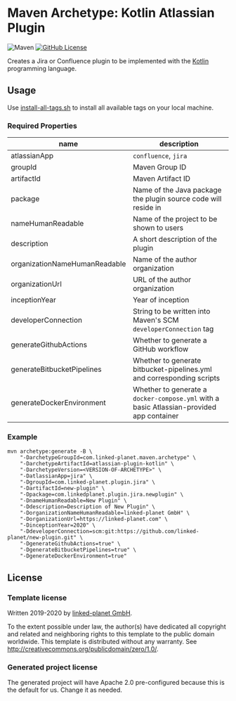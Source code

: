 # Maven Archetype: Kotlin Atlassian Plugin
![Maven](https://github.com/linked-planet/atlassian-plugin-kotlin/workflows/Maven/badge.svg)
[![GitHub License](https://img.shields.io/badge/license-CC0%201.0%20Universal-blue.svg?style=flat)](https://creativecommons.org/publicdomain/zero/1.0/legalcode)

Creates a Jira or Confluence plugin to be implemented with the
[Kotlin](https://kotlinlang.org/) programming language.


## Usage

Use [install-all-tags.sh](install-all-tags.sh) to install all available tags on your local machine.

### Required Properties
| name | description |
| ---- | ----------- |
| atlassianApp | `confluence`, `jira` |
| groupId | Maven Group ID |
| artifactId | Maven Artifact ID |
| package | Name of the Java package the plugin source code will reside in |
| nameHumanReadable | Name of the project to be shown to users |
| description | A short description of the plugin |
| organizationNameHumanReadable | Name of the author organization |
| organizationUrl | URL of the author organization |
| inceptionYear | Year of inception |
| developerConnection | String to be written into Maven's SCM `developerConnection` tag |
| generateGithubActions | Whether to generate a GitHub workflow |
| generateBitbucketPipelines | Whether to generate bitbucket-pipelines.yml and corresponding scripts |
| generateDockerEnvironment | Whether to generate a `docker-compose.yml` with a basic Atlassian-provided app container |

### Example
```
mvn archetype:generate -B \
    "-DarchetypeGroupId=com.linked-planet.maven.archetype" \
    "-DarchetypeArtifactId=atlassian-plugin-kotlin" \
    "-DarchetypeVersion=<VERSION-OF-ARCHETYPE>" \
    "-DatlassianApp=jira" \
    "-DgroupId=com.linked-planet.plugin.jira" \
    "-DartifactId=new-plugin" \
    "-Dpackage=com.linkedplanet.plugin.jira.newplugin" \
    "-DnameHumanReadable=New Plugin" \
    "-Ddescription=Description of New Plugin" \
    "-DorganizationNameHumanReadable=linked-planet GmbH" \
    "-DorganizationUrl=https://linked-planet.com" \
    "-DinceptionYear=2020" \
    "-DdeveloperConnection=scm:git:https://github.com/linked-planet/new-plugin.git" \
    "-DgenerateGithubActions=true" \
    "-DgenerateBitbucketPipelines=true" \
    "-DgenerateDockerEnvironment=true"
```


## License

### Template license
Written 2019-2020 by [linked-planet GmbH](https://www.linked-planet.com).

To the extent possible under law, the author(s) have dedicated all copyright and related
and neighboring rights to this template to the public domain worldwide.
This template is distributed without any warranty. See <http://creativecommons.org/publicdomain/zero/1.0/>.

### Generated project license
The generated project will have Apache 2.0 pre-configured because this is the default
for us. Change it as needed.

